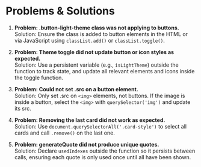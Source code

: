 # Problems & Solutions
1. **Problem: .button-light-theme class was not applying to buttons.** <br/>
Solution: Ensure the class is added to button elements in the HTML or via JavaScript using `classList.add()` or `classList.toggle()`.

2. **Problem: Theme toggle did not update button or icon styles as expected.** <br/>
Solution: Use a persistent variable (e.g., `isLightTheme`) outside the function to track state, and update all relevant elements and icons inside the toggle function.

3. **Problem: Could not set .src on a button element.** <br/>
Solution: Only set .src on `<img>` elements, not buttons. If the image is inside a button, select the `<img>` with `querySelector('img')` and update its src.

4. **Problem: Removing the last card did not work as expected.** <br/>
Solution: Use `document.querySelectorAll('.card-style')` to select all cards and call `.remove()` on the last one.

5. **Problem: generateQuote did not produce unique quotes.** <br/>
Solution: Declare `usedIndexes` outside the function so it persists between calls, ensuring each quote is only used once until all have been shown.

